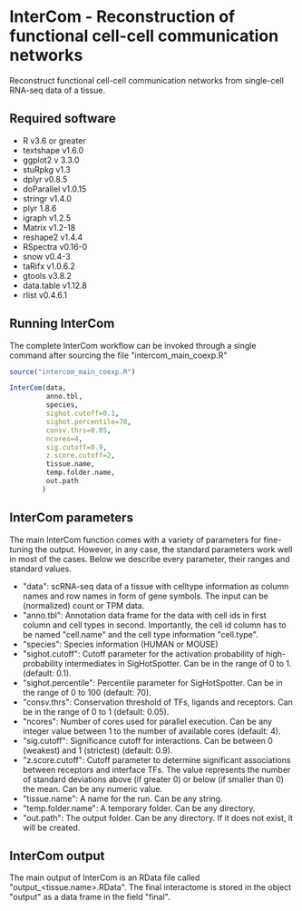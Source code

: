 # InterCom - Reconstruction of functional cell-cell communication networks 

Reconstruct functional cell-cell communication networks from single-cell RNA-seq data of a tissue.

## Required software
  - R v3.6 or greater
  - textshape v1.6.0
  - ggplot2 v 3.3.0
  - stuRpkg v1.3
  - dplyr v0.8.5
  - doParallel v1.0.15
  - stringr v1.4.0
  - plyr 1.8.6
  - igraph v1.2.5
  - Matrix v1.2-18
  - reshape2 v1.4.4
  - RSpectra v0.16-0
  - snow v0.4-3
  - taRifx v1.0.6.2
  - gtools v3.8.2
  - data.table v1.12.8
  - rlist v0.4.6.1

## Running InterCom
The complete InterCom workflow can be invoked through a single command after sourcing the file "intercom_main_coexp.R"
```R
source("intercom_main_coexp.R")

InterCom(data,
         anno.tbl,
         species,
         sighot.cutoff=0.1,
         sighot.percentile=70,
         consv.thrs=0.05,
         ncores=4,
         sig.cutoff=0.9,
         z.score.cutoff=2,
         tissue.name,
         temp.folder.name,
         out.path
        )
```

## InterCom parameters
The main InterCom function comes with a variety of parameters for fine-tuning the output. However, in any case, the standard parameters work well in most of the cases. Below we describe every parameter, their ranges and standard values.

  - "data": scRNA-seq data of a tissue with celltype information as column names and row names in form of gene symbols. The input can be (normalized) count or TPM data.
  - "anno.tbl": Annotation data frame for the data with cell ids in first column and cell types in second. Importantly, the cell id column has to be named "cell.name" and the cell type information "cell.type". 
  - "species": Species information (HUMAN or MOUSE)
  - "sighot.cutoff": Cutoff parameter for the activation probability of high-probability intermediates in SigHotSpotter. Can be in the range of 0 to 1. (default: 0.1).
  - "sighot.percentile": Percentile parameter for SigHotSpotter. Can be in the range of 0 to 100 (default: 70).
  - "consv.thrs": Conservation threshold of TFs, ligands and receptors. Can be in the range of 0 to 1 (default: 0.05).
  - "ncores": Number of cores used for parallel execution. Can be any integer value between 1 to the number of available cores (default: 4).
  - "sig.cutoff": Significance cutoff for interactions. Can be between 0 (weakest) and 1 (strictest) (default: 0.9).
  - "z.score.cutoff": Cutoff parameter to determine significant associations between receptors and interface TFs. The value represents the number of standard deviations above (if greater 0) or below (if smaller than 0) the mean. Can be any numeric value. 
  - "tissue.name": A name for the run. Can be any string.
  - "temp.folder.name": A temporary folder. Can be any directory.
  - "out.path": The output folder. Can be any directory. If it does not exist, it will be created.

## InterCom output
The main output of InterCom is an RData file called "output_<tissue.name>.RData". The final interactome is stored in the object "output" as a data frame in the field "final".


